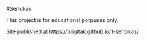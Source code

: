 #Serlokas

This project is for educational porpuses only.

Site published at https://brigitak.github.io/1-serlokas/.
